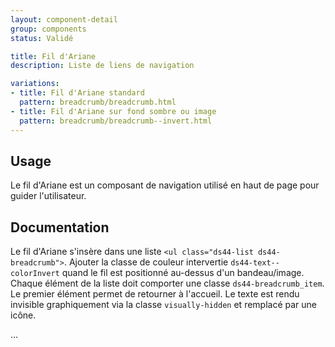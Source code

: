 ```yaml
---
layout: component-detail
group: components
status: Validé

title: Fil d'Ariane
description: Liste de liens de navigation

variations:
- title: Fil d'Ariane standard
  pattern: breadcrumb/breadcrumb.html
- title: Fil d'Ariane sur fond sombre ou image
  pattern: breadcrumb/breadcrumb--invert.html
---
```



## Usage

Le fil d'Ariane est un composant de navigation utilisé en haut de page pour guider l'utilisateur.

## Documentation

Le fil d'Ariane s'insère dans une liste `<ul class="ds44-list ds44-breadcrumb">`. 
Ajouter la classe de couleur intervertie `ds44-text--colorInvert` quand le fil est positionné au-dessus d'un bandeau/image.
Chaque élément de la liste doit comporter une classe `ds44-breadcrumb_item`.
Le premier élément permet de retourner à l'accueil. Le texte est rendu invisible graphiquement via la classe `visually-hidden` et remplacé par une icône.

...
